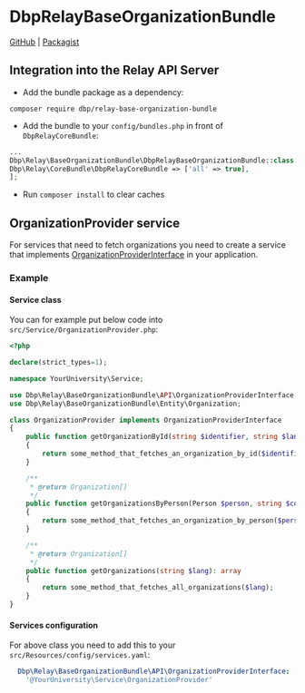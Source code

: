 # DbpRelayBaseOrganizationBundle

[GitHub](https://github.com/digital-blueprint/relay-base-organization-bundle) | [Packagist](https://packagist.org/packages/dbp/relay-base-organization-bundle)

## Integration into the Relay API Server

* Add the bundle package as a dependency:

```
composer require dbp/relay-base-organization-bundle
```

* Add the bundle to your `config/bundles.php` in front of `DbpRelayCoreBundle`:

```php
...
Dbp\Relay\BaseOrganizationBundle\DbpRelayBaseOrganizationBundle::class => ['all' => true],
Dbp\Relay\CoreBundle\DbpRelayCoreBundle => ['all' => true],
];
```

* Run `composer install` to clear caches

## OrganizationProvider service

For services that need to fetch organizations you need to create a service that implements
[OrganizationProviderInterface](https://github.com/digital-blueprint/relay-base-organization-bundle/blob/main/src/API/OrganizationProviderInterface.php)
in your application.

### Example

#### Service class

You can for example put below code into `src/Service/OrganizationProvider.php`:

```php
<?php

declare(strict_types=1);

namespace YourUniversity\Service;

use Dbp\Relay\BaseOrganizationBundle\API\OrganizationProviderInterface;
use Dbp\Relay\BaseOrganizationBundle\Entity\Organization;

class OrganizationProvider implements OrganizationProviderInterface
{
    public function getOrganizationById(string $identifier, string $lang): Organization
    {
        return some_method_that_fetches_an_organization_by_id($identifier, $lang);
    }

    /**
     * @return Organization[]
     */
    public function getOrganizationsByPerson(Person $person, string $context, string $lang): array
    {
        return some_method_that_fetches_an_organization_by_person($person, $context, $lang);
    }

    /**
     * @return Organization[]
     */
    public function getOrganizations(string $lang): array
    {
        return some_method_that_fetches_all_organizations($lang);
    }
}
```

#### Services configuration

For above class you need to add this to your `src/Resources/config/services.yaml`:

```yaml
  Dbp\Relay\BaseOrganizationBundle\API\OrganizationProviderInterface:
    '@YourUniversity\Service\OrganizationProvider'
```
